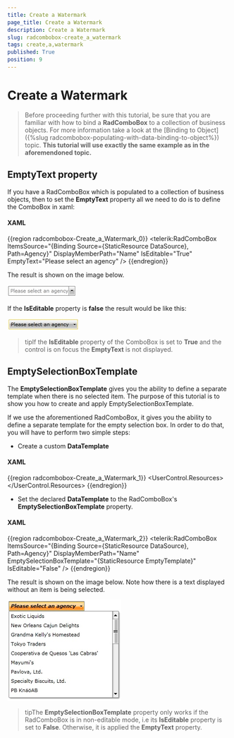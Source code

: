 ```yaml
---
title: Create a Watermark
page_title: Create a Watermark
description: Create a Watermark
slug: radcombobox-create_a_watermark
tags: create,a,watermark
published: True
position: 9
---
```


# Create a Watermark

>Before proceeding further with this tutorial, be sure that you are familiar with how to bind a __RadComboBox__ to a collection of business objects. For more information take a look at the [Binding to Object]({%slug radcombobox-populating-with-data-binding-to-object%}) topic. __This tutorial will use exactly the same example as in the aforemendoned topic.__

## EmptyText property

If you have a RadComboBox which is populated to a collection of business objects, then to set the __EmptyText__ property all we need to do is to define the ComboBox in xaml:

#### __XAML__

{{region radcombobox-Create_a_Watermark_0}}
	<telerik:RadComboBox ItemsSource="{Binding Source={StaticResource DataSource}, Path=Agency}" DisplayMemberPath="Name" IsEditable="True" EmptyText="Please select an agency" />
{{endregion}}

The result is shown on the image below.

![](images/ComboBox_EmptyText.jpg)

If the __IsEditable__ property is __false__ the result would be like this:

![](images/ComboBox_EmptyText_2.jpg)

>tipIf the __IsEditable__ property of the ComboBox is set to __True__ and the control is on focus the __EmptyText__ is not displayed.

## EmptySelectionBoxTemplate

The __EmptySelectionBoxTemplate__ gives you the ability to define a separate template when there is no selected item. The purpose of this tutorial is to show you how to create and apply EmptySelectionBoxTemplate.

If we use the aforementioned RadComboBox, it gives you the ability to define a separate template for the empty selection box. In order to do that, you will have to perform two simple steps:

* Create a custom __DataTemplate__

#### __XAML__

{{region radcombobox-Create_a_Watermark_1}}
	<UserControl.Resources>
	  <DataTemplate x:Key="EmptyTemplate">
	      <TextBlock FontWeight="Bold" FontFamily="Comic Sans" FontStyle="Italic" Text="Please select an agency" />
	  </DataTemplate>
	</UserControl.Resources>
{{endregion}}

* Set the declared __DataTemplate__ to the RadComboBox's __EmptySelectionBoxTemplate__ property. 

#### __XAML__

{{region radcombobox-Create_a_Watermark_2}}
	<telerik:RadComboBox ItemsSource="{Binding Source={StaticResource DataSource}, Path=Agency}" DisplayMemberPath="Name" EmptySelectionBoxTemplate="{StaticResource EmptyTemplate}" IsEditable="False" />
{{endregion}}

The result is shown on the image below. Note how there is a text displayed without an item is being selected.

![](images/ComboBox_EmptySelectionBoxTemplate.jpg)

>tipThe __EmptySelectionBoxTemplate__ property only works if the RadComboBox is in non-editable mode, i.e its __IsEditable__ property is set to __False__. Otherwise, it is applied the __EmptyText__ property.
